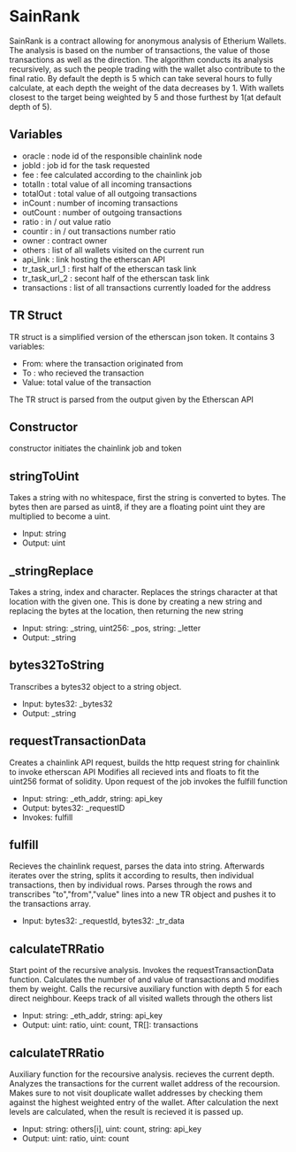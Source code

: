 # SainRank
SainRank is a contract allowing for anonymous analysis of Etherium Wallets.
The analysis is based on the number of transactions, the value of those transactions as well as the direction.
The algorithm conducts its analysis recursively, as such the people trading with the wallet also contribute to the final ratio.
By default the depth is 5 which can take several hours to fully calculate, at each depth the weight of the data decreases by 1.
With wallets closest to the target being weighted by 5 and those furthest by 1(at default depth of 5).


## Variables
- oracle : node id of the responsible chainlink node
- jobId : job id for the task requested
- fee : fee calculated according to the chainlink job 
- totalIn : total value of all incoming transactions
- totalOut : total value of all outgoing transactions
- inCount : number of incoming transactions
- outCount : number of outgoing transactions
- ratio : in / out value ratio
- countir : in / out transactions number ratio
- owner : contract owner
- others : list of all wallets visited on the current run
- api_link : link hosting the etherscan API
- tr_task_url_1 : first half of the etherscan task link
- tr_task_url_2 : secont half of the etherscan task link
- transactions : list of all transactions currently loaded for the address


## TR Struct
TR struct is a simplified version of the etherscan json token. It contains 3 variables:
- From: where the transaction originated from
- To : who recieved the transaction
- Value: total value of the transaction

The TR struct is parsed from the output given by the Etherscan API


## Constructor
constructor initiates the chainlink job and token


## stringToUint
Takes a string with no whitespace, first the string is converted to bytes.
The bytes then are parsed as uint8, if they are a floating point uint they are multiplied to become a uint.
- Input: string
- Output: uint


## _stringReplace
Takes a string, index and character. Replaces the strings character at that location with the given one.
This is done by creating a new string and replacing the bytes at the location, then returning the new string
- Input: string: _string, uint256: _pos, string: _letter
- Output: _string


## bytes32ToString
Transcribes a bytes32 object to a string object.
- Input: bytes32: _bytes32
- Output: _string


## requestTransactionData
Creates a chainlink API request, builds the http request string for chainlink to invoke etherscan API
Modifies all recieved ints and floats to fit the uint256 format of solidity.
Upon request of the job invokes the fulfill function
- Input: string: _eth_addr, string: api_key
- Output: bytes32: _requestID
- Invokes: fulfill


## fulfill
Recieves the chainlink request, parses the data into string.
Afterwards iterates over the string, splits it according to results, then individual transactions, then by individual rows.
Parses through the rows and transcribes "to","from","value" lines into a new TR object and pushes it to the transactions array.
- Input: bytes32: _requestId, bytes32: _tr_data


## calculateTRRatio
Start point of the recursive analysis. Invokes the requestTransactionData function.
Calculates the number of and value of transactions and modifies them by weight. 
Calls the recursive auxiliary function with depth 5 for each direct neighbour.
Keeps track of all visited wallets through the others list
- Input: string: _eth_addr, string: api_key
- Output: uint: ratio, uint: count, TR[]: transactions

## calculateTRRatio
Auxiliary function for the recoursive analysis. recieves the current depth. 
Analyzes the transactions for the current wallet address of the recoursion.
Makes sure to not visit douplicate wallet addresses by checking them against the highest weighted entry of the wallet.
After calculation the next levels are calculated, when the result is recieved it is passed up.
- Input: string: others[i], uint: count, string: api_key
- Output: uint: ratio, uint: count